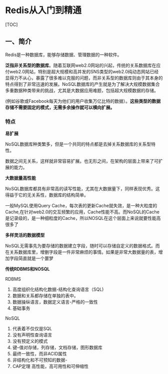 # Redis从入门到精通

[TOC]



## 一、简介

Redis是一种数据库，能够存储数据、管理数据的一种软件。

**泛指非关系型的数据库**。随着互联网web2.0网站的兴起，传统的关系数据库在应付web2.0网站，特别是超大规模和高并发的SNS类型的web2.0纯动态网站已经显得力不从心，暴露了很多难以克服的问题，而非关系型的数据库则由于其本身的特点得到了非常迅速的发展。NoSQL数据库的产生就是为了解决大规模数据集合多重数据种类带来的挑战，尤其是大数据应用难题，包括超大规模数据的存储。

(例如谷歌或Facebook每天为他们的用户收集万亿比特的数据）。**这些类型的数据存储不需要固定的模式，无需多余操作就可以横向扩展。**

### 特点

**易扩展**

NoSQL数据库种类繁多，但是一个共同的特点都是去掉关系数据库的关系型特性。

数据之间无关系，这样就非常容易扩展。也无形之间，在架构的层面上带来了可扩展的能力。

**大数据量高性能**

NoSQL数据库都具有非常高的读写性能，尤其在大数据量下，同样表现优秀。这得益于它的无关系性，数据库的结构简单。

一般MySQL使用Query Cache，每次表的更新Cache就失效，是一种大粒度的Cache,在针对web2.0的交互频繁的应用，Cache性能不高。而NoSQL的Cache是记录级的，是一种细粒度的Cache，所以NOSQL在这个层面上来说就要性能高很多了

**多样灵活的数据模型**

NoSQL无需事先为要存储的数据建立字段，随时可以存储自定义的数据格式。而在关系数据库里，增删字段是一件非常麻烦的事情。如果是非常大数据量的表，增加字段简直就是一个噩梦

**传统RDBMS和NOSQL**

RDBMS

1. 高度组织化结构化数据-结构化查询语言（SQL)
2. 数据和关系都存储在单独的表中。
3. 数据操纵语言，数据定义语言-严格的一致性
4. 基础事务

NoSQL

1. 代表着不仅仅是SQL
2. 没有声明性查询语言
3. 没有预定义的模式
4. 键–值对存储，列存储，文档存储，图形数据库
5. 最终一致性，而非ACID属性
6. 非结构化和不可预知的数据- 
7. CAP定理 高性能，高可用性和可伸缩性